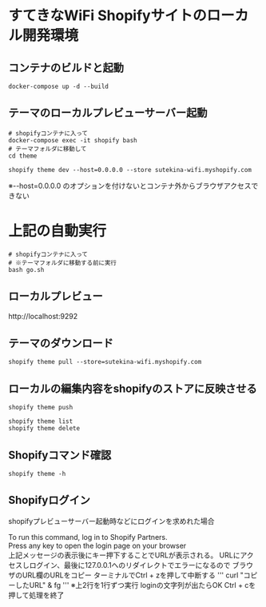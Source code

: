 # すてきなWiFi Shopifyサイトのローカル開発環境

## コンテナのビルドと起動

```
docker-compose up -d --build
```

## テーマのローカルプレビューサーバー起動

```
# shopifyコンテナに入って
docker-compose exec -it shopify bash
# テーマフォルダに移動して
cd theme

shopify theme dev --host=0.0.0.0 --store sutekina-wifi.myshopify.com
```
※--host=0.0.0.0 のオプションを付けないとコンテナ外からブラウザアクセスできない

# 上記の自動実行
```
# shopifyコンテナに入って
# ※テーマフォルダに移動する前に実行
bash go.sh
```

## ローカルプレビュー
http://localhost:9292


## テーマのダウンロード
```
shopify theme pull --store=sutekina-wifi.myshopify.com
```

## ローカルの編集内容をshopifyのストアに反映させる
```
shopify theme push
```

```
shopify theme list
shopify theme delete
```

## Shopifyコマンド確認
```
shopify theme -h
```

## Shopifyログイン
shopifyプレビューサーバー起動時などにログインを求めれた場合

To run this command, log in to Shopify Partners.  
Press any key to open the login page on your browser  
上記メッセージの表示後にキー押下することでURLが表示される。
URLにアクセスしログイン、最後に127.0.0.1へのリダイレクトでエラーになるので
ブラウザのURL欄のURLをコピー
ターミナルでCtrl + zを押して中断する
'''
curl "コピーしたURL" &
fg
'''
※上2行を1行ずつ実行
loginの文字列が出たらOK
Ctrl + cを押して処理を終了